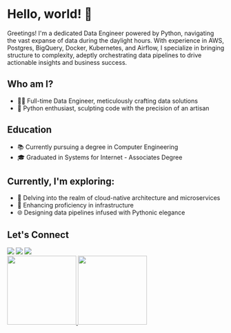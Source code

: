 # Hello, world! 👋

Greetings! I'm a dedicated Data Engineer powered by Python, navigating the vast expanse of data during the daylight hours. With experience in AWS, Postgres, BigQuery, Docker, Kubernetes, and Airflow, I specialize in bringing structure to complexity, adeptly orchestrating data pipelines to drive actionable insights and business success.

## Who am I?

- 👨‍💻 Full-time Data Engineer, meticulously crafting data solutions
- 🐍 Python enthusiast, sculpting code with the precision of an artisan

## Education

- 📚 Currently pursuing a degree in Computer Engineering
- 🎓 Graduated in Systems for Internet - Associates Degree

## Currently, I'm exploring:

- 🚀 Delving into the realm of cloud-native architecture and microservices
- 🎯 Enhancing proficiency in infrastructure
- 🌐 Designing data pipelines infused with Pythonic elegance

## Let's Connect
  
<div>
  <a href="https://www.linkedin.com/in/rafael-hideki-hirayama/?locale=en_US" target="_blank"><img src="https://img.shields.io/badge/-LinkedIn-%230077B5?style=for-the-badge&logo=linkedin&logoColor=white" target="_blank"></a>
  <a href = "mailto:hirayama.rafael517@gmail.com"><img src="https://img.shields.io/badge/-Gmail-D14836?style=for-the-badge&logo=gmail&logoColor=white" target="_blank"></a>
  <a href="https://instagram.com/rafa_hideki" target="_blank"><img src="https://img.shields.io/badge/-Instagram-%23E4405F?style=for-the-badge&logo=instagram&logoColor=white" target="_blank"></a>
</div>

<div>
  <a href="https://github.com/Hir4">
  <img height="160em" src="https://github-readme-stats.vercel.app/api?username=Hir4&show_icons=true&theme=radical&include_all_commits=true&count_private=true"/>
  <img height="160em" src="https://github-readme-stats.vercel.app/api/top-langs/?username=Hir4&layout=compact&langs_count=7&theme=radical"/>
</div>
  
  
